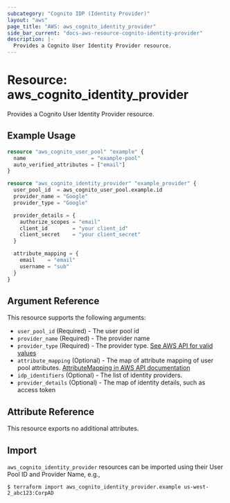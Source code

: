 ```yaml
---
subcategory: "Cognito IDP (Identity Provider)"
layout: "aws"
page_title: "AWS: aws_cognito_identity_provider"
side_bar_current: "docs-aws-resource-cognito-identity-provider"
description: |-
  Provides a Cognito User Identity Provider resource.
---
```


# Resource: aws_cognito_identity_provider

Provides a Cognito User Identity Provider resource.

## Example Usage

```terraform
resource "aws_cognito_user_pool" "example" {
  name                     = "example-pool"
  auto_verified_attributes = ["email"]
}

resource "aws_cognito_identity_provider" "example_provider" {
  user_pool_id  = aws_cognito_user_pool.example.id
  provider_name = "Google"
  provider_type = "Google"

  provider_details = {
    authorize_scopes = "email"
    client_id        = "your client_id"
    client_secret    = "your client_secret"
  }

  attribute_mapping = {
    email    = "email"
    username = "sub"
  }
}
```

## Argument Reference

This resource supports the following arguments:

* `user_pool_id` (Required) - The user pool id
* `provider_name` (Required) - The provider name
* `provider_type` (Required) - The provider type.  [See AWS API for valid values](https://docs.aws.amazon.com/cognito-user-identity-pools/latest/APIReference/API_CreateIdentityProvider.html#CognitoUserPools-CreateIdentityProvider-request-ProviderType)
* `attribute_mapping` (Optional) - The map of attribute mapping of user pool attributes. [AttributeMapping in AWS API documentation](https://docs.aws.amazon.com/cognito-user-identity-pools/latest/APIReference/API_CreateIdentityProvider.html#CognitoUserPools-CreateIdentityProvider-request-AttributeMapping)
* `idp_identifiers` (Optional) - The list of identity providers.
* `provider_details` (Optional) - The map of identity details, such as access token

## Attribute Reference

This resource exports no additional attributes.

## Import

`aws_cognito_identity_provider` resources can be imported using their User Pool ID and Provider Name, e.g.,

```
$ terraform import aws_cognito_identity_provider.example us-west-2_abc123:CorpAD
```
